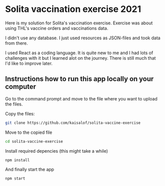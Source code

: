 
# Solita vaccination exercise 2021

Here is my solution for Solita's vaccination exercise. Exercise was about using THL's vaccine orders and vaccinations data.

I didn't use any database. I just used resources as JSON-files and took data from there.

I used React as a coding language. It is quite new to me and I had lots of challenges with it but I learned alot on the journey. There is still much that I'd like to improve later. 


## Instructions how to run this app locally on your computer

Go to the command prompt and move to the file where you want to upload the files.

Copy the files:

```bash
git clone https://github.com/kaisalof/solita-vaccine-exercise
```

Move to the copied file
```bash
cd solita-vaccine-exercise
```

Install required depencies (this might take a while)
```bash
npm install
```

And finally start the app
```bash
npm start
```

